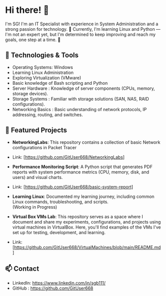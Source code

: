 # Hi there! 👋


I'm SG! I'm an IT Specialist with experience in System Administration and a strong passion for technology. 🌟
Currently, I'm learning Linux and Python — I'm not an expert yet, but I'm determined to keep improving and reach my goals, one step at a time. 🚀


## 🔧 Technologies & Tools
- Operating Systems: Windows
- Learning Linux Administration  
- Exploring Virtualization (VMware)  
- Basic knowledge of Bash scripting and Python
- Server Hardware : Knowledge of server components (CPUs, memory, storage devices).
- Storage Systems : Familiar with storage solutions (SAN, NAS, RAID configurations).
- Networking Basics : Basic understanding of network protocols, IP addressing, routing, and switches.


## 📂 Featured Projects

- **NetworkingLabs**: This repository contains a collection of basic Network configurations in Packet Tracer
- Link: [https://github.com/GitUser668/NetworkingLabs]
  

- **Performance Monitoring Script**: A Python script that generates PDF reports with system performance metrics (CPU, memory, disk, and users) and visual charts.
- Link: [https://github.com/GitUser668/basic-system-report]

  
- **Learning Linux**: Documented my learning journey, including common Linux commands, troubleshooting, and scripts.  
    (Working in Progress)


- **Virtual Box VMs Lab**: This repository serves as a space where I document and share my experiments, configurations, and projects using virtual machines in VirtualBox.
    Here, you'll find examples of the VMs I've set up for testing, development, and learning.
- Link: [https://github.com/GitUser668/VirtualMachines/blob/main/README.md] 



## 📫 Contact

- LinkedIn: https://www.linkedin.com/in/sgb111/
- GitHub : https://github.com/GitUser668
